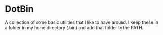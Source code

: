DotBin
======
A collection of some basic utilities that I like to have around. I keep these in
a folder in my home directory (.bin) and add that folder to the PATH.
